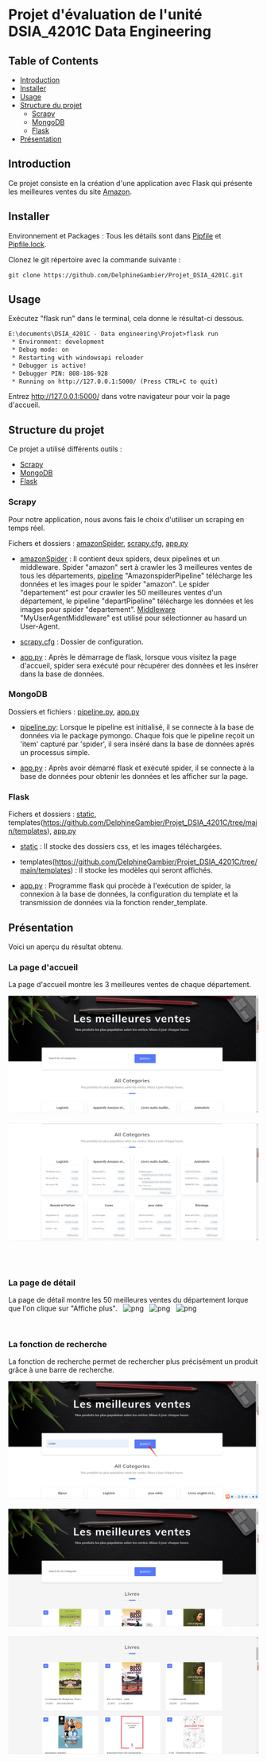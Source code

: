 # Projet d'évaluation de l'unité DSIA_4201C Data Engineering 

## Table of Contents

- [Introduction](#introduction)
- [Installer](#installer)
- [Usage](#usage)
- [Structure du projet](#structure-du-projet)
  * [Scrapy](#scrapy)
  * [MongoDB](#mongodb)
  * [Flask](#flask)
- [Présentation](#présentation)

## Introduction 

Ce projet consiste en la création d'une application avec Flask qui présente les meilleures ventes du site [Amazon](http://www.amazon.com).

## Installer

Environnement et Packages : Tous les détails sont dans [Pipfile](https://github.com/DelphineGambier/Projet_DSIA_4201C/blob/main/Pipfile) et [Pipfile.lock](https://github.com/DelphineGambier/Projet_DSIA_4201C/blob/main/Pipfile.lock).

Clonez le git répertoire avec la commande suivante :

```
git clone https://github.com/DelphineGambier/Projet_DSIA_4201C.git
```

## Usage

Exécutez "flask run" dans le terminal, cela donne le résultat-ci dessous.

```
E:\documents\DSIA_4201C - Data engineering\Projet>flask run
 * Environment: development
 * Debug mode: on
 * Restarting with windowsapi reloader
 * Debugger is active!
 * Debugger PIN: 808-186-928
 * Running on http://127.0.0.1:5000/ (Press CTRL+C to quit)

```
Entrez http://127.0.0.1:5000/ dans votre navigateur pour voir la page d'accueil.

## Structure du projet 

Ce projet a utilisé différents outils : 
- [Scrapy](https://docs.scrapy.org/en/latest/) 
- [MongoDB](https://docs.mongodb.com/manual/) 
- [Flask](https://flask.palletsprojects.com/en/1.1.x/)

### Scrapy 

Pour notre application, nous avons fais le choix d'utiliser un scraping en temps réel.

Fichers et dossiers : [amazonSpider](https://github.com/DelphineGambier/Projet_DSIA_4201C/tree/main/amazonSpider), [scrapy.cfg](https://github.com/DelphineGambier/Projet_DSIA_4201C/blob/main/scrapy.cfg), [app.py](https://github.com/DelphineGambier/Projet_DSIA_4201C/blob/main/app.py)

- [amazonSpider](https://github.com/DelphineGambier/Projet_DSIA_4201C/tree/main/amazonSpider) : Il contient deux spiders, deux pipelines et un middleware. Spider "amazon" sert à crawler les 3 meilleures ventes de tous les départements, [pipeline](https://github.com/DelphineGambier/Projet_DSIA_4201C/blob/main/amazonSpider/pipelines.py) "AmazonspiderPipeline" télécharge les données et les images pour le spider "amazon".
Le spider "departement" est pour crawler les 50 meilleures ventes d'un département, le pipeline "departPipeline" télécharge les données et les images pour spider "departement". [Middleware](https://github.com/DelphineGambier/Projet_DSIA_4201C/blob/main/amazonSpider/middlewares.py) "MyUserAgentMiddleware" est utilisé pour sélectionner au hasard un User-Agent.

- [scrapy.cfg](https://github.com/DelphineGambier/Projet_DSIA_4201C/blob/main/scrapy.cfg) : Dossier de configuration.

- [app.py](https://github.com/DelphineGambier/Projet_DSIA_4201C/blob/main/app.py) : Après le démarrage de flask, lorsque vous visitez la page d'accueil, spider sera exécuté pour récupérer des données et les insérer dans la base de données.


### MongoDB

Dossiers et fichiers : [pipeline.py](https://github.com/DelphineGambier/Projet_DSIA_4201C/blob/main/amazonSpider/pipelines.py), [app.py](https://github.com/DelphineGambier/Projet_DSIA_4201C/blob/main/app.py)

- [pipeline.py](https://github.com/DelphineGambier/Projet_DSIA_4201C/blob/main/amazonSpider/pipelines.py): Lorsque le pipeline est initialisé, il se connecte à la base de données via le package pymongo. Chaque fois que le pipeline reçoit un 'item' capturé par 'spider', il sera inséré dans la base de données après un processus simple.

- [app.py](https://github.com/DelphineGambier/Projet_DSIA_4201C/blob/main/app.py) : Après avoir démarré flask et exécuté spider, il se connecte à la base de données pour obtenir les données et les afficher sur la page.

### Flask

Fichers et dossiers : [static](https://github.com/DelphineGambier/Projet_DSIA_4201C/tree/main/static), templates(https://github.com/DelphineGambier/Projet_DSIA_4201C/tree/main/templates), [app.py](https://github.com/DelphineGambier/Projet_DSIA_4201C/blob/main/app.py)

- [static](https://github.com/DelphineGambier/Projet_DSIA_4201C/tree/main/static) : Il stocke des dossiers css, et les images téléchargées.

- templates(https://github.com/DelphineGambier/Projet_DSIA_4201C/tree/main/templates) : Il stocke les modèles qui seront affichés.

- [app.py](https://github.com/DelphineGambier/Projet_DSIA_4201C/blob/main/app.py) : Programme flask qui procède à l'exécution de spider, la connexion à la base de données, la configuration du template et la transmission de données via la fonction render_template.

## Présentation

Voici un aperçu du résultat obtenu.

### La page d'accueil 
La page d'accueil montre les 3 meilleures ventes de chaque département.

![png](img_presentation/la%20page%20d'accueil1.png)
&nbsp; 
![png](img_presentation/la%20page%20d'accueil2.png)

 &nbsp;  
 &nbsp;
### La page de détail
La page de détail montre les 50 meilleures ventes du département lorque que l'on clique sur "Affiche plus".
&nbsp; 
![png](img_presentation/la%20page%20de%20détail1.png)
&nbsp; 
![png](img_presentation/la%20page%20de%20détail2.png)
&nbsp; 
![png](img_presentation/la%20page%20de%20détail.png)

 &nbsp; 
 &nbsp;
### La fonction de recherche
La fonction de recherche permet de rechercher plus précisément un produit grâce à une barre de recherche.

![png](img_presentation/recherche1.png)
&nbsp; 
![png](img_presentation/recherche2.png)
&nbsp; 
![png](img_presentation/recherche3.png)
&nbsp; 


